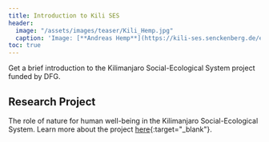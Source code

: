 ```yaml
---
title: Introduction to Kili SES
header:
  image: "/assets/images/teaser/Kili_Hemp.jpg"
  caption: 'Image: [**Andreas Hemp**](https://kili-ses.senckenberg.de/en/publications/literature/){:target="_blank"}'
toc: true
---
```


Get a brief introduction to the Kilimanjaro Social-Ecological System project funded by DFG. 
<!--more-->


## Research Project
The role of nature for human well-being in the Kilimanjaro Social-Ecological System. Learn more about the project [here](https://kili-ses.senckenberg.de/){:target="_blank"}.







